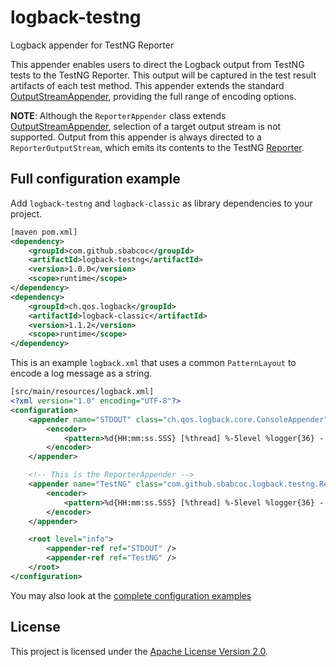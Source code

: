 # logback-testng
Logback appender for TestNG Reporter

This appender enables users to direct the Logback output from TestNG tests to the TestNG Reporter. This output will be captured in the test result artifacts of each test method. This appender extends the standard [OutputStreamAppender](http://logback.qos.ch/manual/appenders.html#OutputStreamAppender), providing the full range of encoding options.

**NOTE**: Although the `ReporterAppender` class extends [OutputStreamAppender](http://logback.qos.ch/apidocs/ch/qos/logback/core/OutputStreamAppender.html), selection of a target output stream is not supported. Output from this appender is always directed to a `ReporterOutputStream`, which emits its contents to the TestNG [Reporter](http://testng.org/javadocs/org/testng/Reporter.html).

## Full configuration example

Add `logback-testng` and `logback-classic` as library dependencies to your project.

```xml
[maven pom.xml]
<dependency>
    <groupId>com.github.sbabcoc</groupId>
    <artifactId>logback-testng</artifactId>
    <version>1.0.0</version>
    <scope>runtime</scope>
</dependency>
<dependency>
    <groupId>ch.qos.logback</groupId>
    <artifactId>logback-classic</artifactId>
    <version>1.1.2</version>
    <scope>runtime</scope>
</dependency>
```

This is an example `logback.xml` that uses a common `PatternLayout` to encode a log message as a string.

```xml
[src/main/resources/logback.xml]
<?xml version="1.0" encoding="UTF-8"?>
<configuration>
    <appender name="STDOUT" class="ch.qos.logback.core.ConsoleAppender">
        <encoder>
            <pattern>%d{HH:mm:ss.SSS} [%thread] %-5level %logger{36} - %msg%n</pattern>
        </encoder>
    </appender>

    <!-- This is the ReporterAppender -->
    <appender name="TestNG" class="com.github.sbabcoc.logback.testng.ReporterAppender">
        <encoder>
            <pattern>%d{HH:mm:ss.SSS} [%thread] %-5level %logger{36} - %msg%n</pattern>
        </encoder>
    </appender>

    <root level="info">
        <appender-ref ref="STDOUT" />
        <appender-ref ref="TestNG" />
    </root>
</configuration>

```

You may also look at the [complete configuration examples](src/example/resources/logback.xml)

## License

This project is licensed under the [Apache License Version 2.0](LICENSE).
